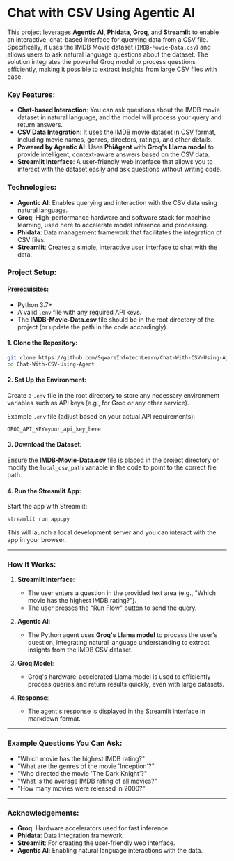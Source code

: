 # Chat with CSV Using Agentic AI

This project leverages **Agentic AI**, **Phidata**, **Groq**, and **Streamlit** to enable an interactive, chat-based interface for querying data from a CSV file. Specifically, it uses the IMDB Movie dataset (`IMDB-Movie-Data.csv`) and allows users to ask natural language questions about the dataset. The solution integrates the powerful Groq model to process questions efficiently, making it possible to extract insights from large CSV files with ease.

### Key Features:
- **Chat-based Interaction**: You can ask questions about the IMDB movie dataset in natural language, and the model will process your query and return answers.
- **CSV Data Integration**: It uses the IMDB movie dataset in CSV format, including movie names, genres, directors, ratings, and other details.
- **Powered by Agentic AI**: Uses **PhiAgent** with **Groq's Llama model** to provide intelligent, context-aware answers based on the CSV data.
- **Streamlit Interface**: A user-friendly web interface that allows you to interact with the dataset easily and ask questions without writing code.

### Technologies:
- **Agentic AI**: Enables querying and interaction with the CSV data using natural language.
- **Groq**: High-performance hardware and software stack for machine learning, used here to accelerate model inference and processing.
- **Phidata**: Data management framework that facilitates the integration of CSV files.
- **Streamlit**: Creates a simple, interactive user interface to chat with the data.

### Project Setup:

#### Prerequisites:
- Python 3.7+
- A valid `.env` file with any required API keys.
- The **IMDB-Movie-Data.csv** file should be in the root directory of the project (or update the path in the code accordingly).

#### 1. Clone the Repository:
```bash
git clone https://github.com/SqwareInfotechLearn/Chat-With-CSV-Using-Agent.git
cd Chat-With-CSV-Using-Agent
```

#### 2. Set Up the Environment:
Create a `.env` file in the root directory to store any necessary environment variables such as API keys (e.g., for Groq or any other service).

Example `.env` file (adjust based on your actual API requirements):
```env
GROQ_API_KEY=your_api_key_here
```

#### 3. Download the Dataset:
Ensure the **IMDB-Movie-Data.csv** file is placed in the project directory or modify the `local_csv_path` variable in the code to point to the correct file path.

#### 4. Run the Streamlit App:
Start the app with Streamlit:
```bash
streamlit run app.py
```

This will launch a local development server and you can interact with the app in your browser.

---

### How It Works:

1. **Streamlit Interface**: 
   - The user enters a question in the provided text area (e.g., "Which movie has the highest IMDB rating?").
   - The user presses the "Run Flow" button to send the query.

2. **Agentic AI**: 
   - The Python agent uses **Groq's Llama model** to process the user's question, integrating natural language understanding to extract insights from the IMDB CSV dataset.
   
3. **Groq Model**: 
   - Groq's hardware-accelerated Llama model is used to efficiently process queries and return results quickly, even with large datasets.

4. **Response**:
   - The agent's response is displayed in the Streamlit interface in markdown format.

---

### Example Questions You Can Ask:
- "Which movie has the highest IMDB rating?"
- "What are the genres of the movie 'Inception'?"
- "Who directed the movie 'The Dark Knight'?"
- "What is the average IMDB rating of all movies?"
- "How many movies were released in 2000?"

---

### Acknowledgements:
- **Groq**: Hardware accelerators used for fast inference.
- **Phidata**: Data integration framework.
- **Streamlit**: For creating the user-friendly web interface.
- **Agentic AI**: Enabling natural language interactions with the data.
